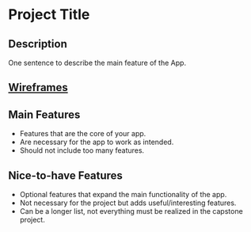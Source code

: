 # Project Title

## Description

One sentence to describe the main feature of the App.

## [Wireframes](https://excalidraw.com/#room=b585605266621c4e35dc,pjfHkEdnsbOia-hMX2SWng)

## Main Features

- Features that are the core of your app.
- Are necessary for the app to work as intended.
- Should not include too many features.

## Nice-to-have Features

- Optional features that expand the main functionality of the app.
- Not necessary for the project but adds useful/interesting features.
- Can be a longer list, not everything must be realized in the capstone project.

